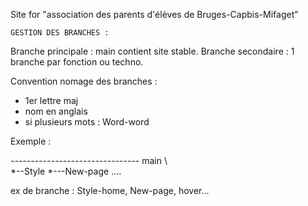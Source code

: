 Site for "association des parents d'élèves de Bruges-Capbis-Mifaget"

    GESTION DES BRANCHES :

Branche principale : main contient site stable.
Branche secondaire : 1 branche par fonction ou techno.

Convention nomage des branches : 
- 1er lettre maj 
- nom en anglais
- si plusieurs mots  : Word-word

Exemple :

*--*--*--------*--------*------*------ main
    \                    \
     *--Style             *---New-page   ....

ex de branche : Style-home, New-page, hover...

